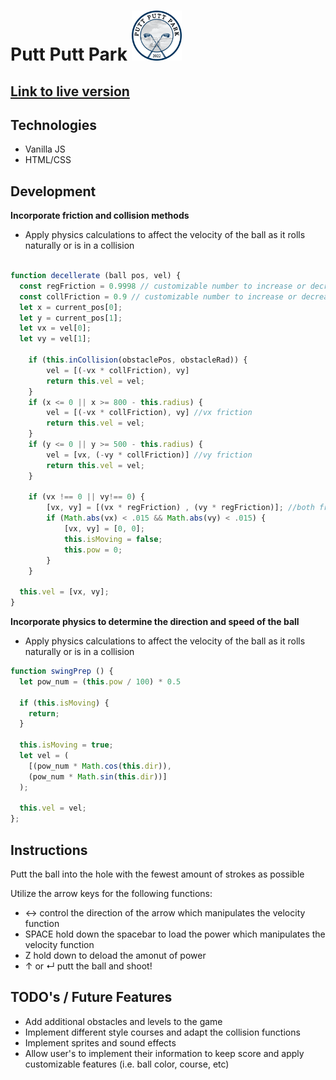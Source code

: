 # Putt Putt Park <img src="assets/myLogo.png" width="80">

## [Link to live version](https://heatherpark201.github.io/putt_putt_park/) 

## Technologies
- Vanilla JS
- HTML/CSS

## Development
**Incorporate friction and collision methods**
- Apply physics calculations to affect the velocity of the ball as it rolls naturally or is in a collision

```javascript

function decellerate (ball pos, vel) {
  const regFriction = 0.9998 // customizable number to increase or decrease decelleration
  const collFriction = 0.9 // customizable number to increase or decrease decelleration post collision
  let x = current_pos[0];
  let y = current_pos[1];
  let vx = vel[0];
  let vy = vel[1];

    if (this.inCollision(obstaclePos, obstacleRad)) {
        vel = [(-vx * collFriction), vy] 
        return this.vel = vel;
    } 
    if (x <= 0 || x >= 800 - this.radius) {
        vel = [(-vx * collFriction), vy] //vx friction
        return this.vel = vel;
    } 
    if (y <= 0 || y >= 500 - this.radius) { 
        vel = [vx, (-vy * collFriction)] //vy friction
        return this.vel = vel;
    }

    if (vx !== 0 || vy!== 0) {  
        [vx, vy] = [(vx * regFriction) , (vy * regFriction)]; //both friction
        if (Math.abs(vx) < .015 && Math.abs(vy) < .015) {
            [vx, vy] = [0, 0];
            this.isMoving = false;
            this.pow = 0;
        } 
    }
 
  this.vel = [vx, vy];
}
```
**Incorporate physics to determine the direction and speed of the ball**
- Apply physics calculations to affect the velocity of the ball as it rolls naturally or is in a collision


``` javascript
function swingPrep () {
  let pow_num = (this.pow / 100) * 0.5

  if (this.isMoving) {
    return;
  }

  this.isMoving = true;
  let vel = (
    [(pow_num * Math.cos(this.dir)),
    (pow_num * Math.sin(this.dir))]
  );
 
  this.vel = vel;
}; 

```

## Instructions
Putt the ball into the hole with the fewest amount of strokes as possible

Utilize the arrow keys for the following functions: 
- ↔ control the direction of the arrow which manipulates the velocity function
- SPACE hold down the spacebar to load the power which manipulates the velocity function 
- Z hold down to deload the amonut of power
- ↑ or ↵  putt the ball and shoot!


## TODO's / Future Features
- Add additional obstacles and levels to the game
- Implement different style courses and adapt the collision functions
- Implement sprites and sound effects
- Allow user's to implement their information to keep score and apply customizable features (i.e. ball color, course, etc)
